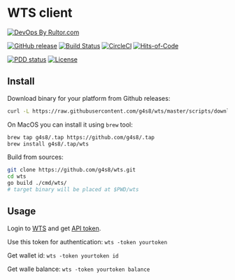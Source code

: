 # WTS client

[![DevOps By Rultor.com](http://www.rultor.com/b/g4s8/wts)](http://www.rultor.com/p/g4s8/wts)

[![GitHub release](https://img.shields.io/github/release/g4s8/wts.svg?label=version)](https://github.com/g4s8/wts/releases/latest)
[![Build Status](https://img.shields.io/travis/g4s8/wts.svg?style=flat-square)](https://travis-ci.org/g4s8/wts)
[![CircleCI](https://circleci.com/gh/g4s8/wts.svg?style=svg)](https://circleci.com/gh/g4s8/wts)
[![Hits-of-Code](https://hitsofcode.com/github/g4s8/wts)](https://hitsofcode.com/view/github/g4s8/wts)

[![PDD status](http://www.0pdd.com/svg?name=g4s8/wts)](http://www.0pdd.com/p?name=g4s8/wts)
[![License](https://img.shields.io/github/license/g4s8/wts.svg?style=flat-square)](https://github.com/g4s8/wts/blob/master/LICENSE)

## Install

Download binary for your platform from Github releases:
```sh
curl -L https://raw.githubusercontent.com/g4s8/wts/master/scripts/download.sh | sh
```

On MacOS you can install it using `brew` tool:
```sh
brew tap g4s8/.tap https://github.com/g4s8/.tap
brew install g4s8/.tap/wts
```

Build from sources:
```sh
git clone https://github.com/g4s8/wts.git
cd wts
go build ./cmd/wts/
# target binary will be placed at $PWD/wts
```

## Usage

Login to [WTS](https://wts.zold.io/) and get [API token](https://wts.zold.io/api).

Use this token for authentication: `wts -token yourtoken`
<!--
@todo #1:30min Read configuration file `~/.config/wts/config.yaml`
 where API token can be located. CLI `-token` parameter
 should override config token on conflicts.
-->

Get wallet id: `wts -token yourtoken id`

Get walle balance: `wts -token yourtoken balance`
